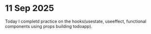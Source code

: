 # 11 Sep 2025
Today I completd practice on the hooks(usestate, useeffect, functional components using props building todoapp).
